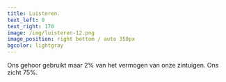 ```yaml
---
title: Luisteren.
text_left: 0
text_right: 170
image: /img/luisteren-12.png
image_position: right bottom / auto 350px
bgcolor: lightgray
---
```


Ons gehoor gebruikt maar 2% van het vermogen van onze zintuigen. Ons zicht 75%.